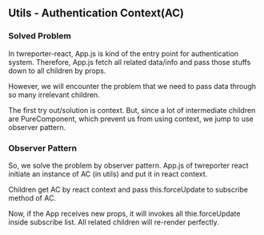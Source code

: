 ## Utils - Authentication Context(AC)

### Solved Problem

In twreporter-react, App.js is kind of the entry point for authentication system. Therefore, App.js fetch all related data/info and pass those stuffs down to all children by props.

However, we will encounter the problem that we need to pass data through so many irrelevant children.

The first try out/solution is context. But, since a lot of intermediate children are PureComponent, which prevent us from using context, we jump to use observer pattern.

### Observer Pattern

So, we solve the problem by observer pattern. App.js of twreporter react initiate an instance of AC (in utils) and put it in react context.

Children get AC by react context and pass this.forceUpdate to subscribe method of AC.

Now, if the App receives new props, it will invokes all thie.forceUpdate inside subscribe list. All related children will re-render perfectly.

